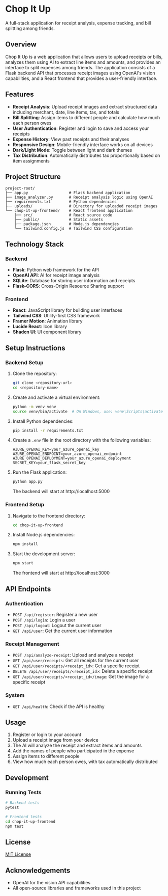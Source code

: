 # Chop It Up

A full-stack application for receipt analysis, expense tracking, and bill splitting among friends.

## Overview

Chop It Up is a web application that allows users to upload receipts or bills, analyzes them using AI to extract line items and amounts, and provides an interface to split expenses among friends. The application consists of a Flask backend API that processes receipt images using OpenAI's vision capabilities, and a React frontend that provides a user-friendly interface.

## Features

- **Receipt Analysis**: Upload receipt images and extract structured data including merchant, date, line items, tax, and totals
- **Bill Splitting**: Assign items to different people and calculate how much each person owes
- **User Authentication**: Register and login to save and access your receipts
- **Expense History**: View past receipts and their analyses
- **Responsive Design**: Mobile-friendly interface works on all devices
- **Dark/Light Mode**: Toggle between light and dark themes
- **Tax Distribution**: Automatically distributes tax proportionally based on item assignments

## Project Structure

```
project-root/
├── app.py                  # Flask backend application
├── image_analyzer.py       # Receipt analysis logic using OpenAI
├── requirements.txt        # Python dependencies
├── uploads/                # Directory for uploaded receipt images
└── chop-it-up-frontend/    # React frontend application
    ├── src/                # React source code
    ├── public/             # Static assets
    ├── package.json        # Node.js dependencies
    └── tailwind.config.js  # Tailwind CSS configuration
```

## Technology Stack

### Backend
- **Flask**: Python web framework for the API
- **OpenAI API**: AI for receipt image analysis
- **SQLite**: Database for storing user information and receipts
- **Flask-CORS**: Cross-Origin Resource Sharing support

### Frontend
- **React**: JavaScript library for building user interfaces
- **Tailwind CSS**: Utility-first CSS framework
- **Framer Motion**: Animation library
- **Lucide React**: Icon library
- **Shadcn UI**: UI component library

## Setup Instructions

### Backend Setup

1. Clone the repository:
   ```bash
   git clone <repository-url>
   cd <repository-name>
   ```

2. Create and activate a virtual environment:
   ```bash
   python -m venv venv
   source venv/bin/activate  # On Windows, use: venv\Scripts\activate
   ```

3. Install Python dependencies:
   ```bash
   pip install -r requirements.txt
   ```

4. Create a `.env` file in the root directory with the following variables:
   ```
   AZURE_OPENAI_KEY=your_azure_openai_key
   AZURE_OPENAI_ENDPOINT=your_azure_openai_endpoint
   AZURE_OPENAI_DEPLOYMENT=your_azure_openai_deployment
   SECRET_KEY=your_flask_secret_key
   ```

5. Run the Flask application:
   ```bash
   python app.py
   ```
   The backend will start at http://localhost:5000

### Frontend Setup

1. Navigate to the frontend directory:
   ```bash
   cd chop-it-up-frontend
   ```

2. Install Node.js dependencies:
   ```bash
   npm install
   ```

3. Start the development server:
   ```bash
   npm start
   ```
   The frontend will start at http://localhost:3000

## API Endpoints

### Authentication
- `POST /api/register`: Register a new user
- `POST /api/login`: Login a user
- `POST /api/logout`: Logout the current user
- `GET /api/user`: Get the current user information

### Receipt Management
- `POST /api/analyze-receipt`: Upload and analyze a receipt
- `GET /api/user/receipts`: Get all receipts for the current user
- `GET /api/user/receipts/<receipt_id>`: Get a specific receipt
- `DELETE /api/user/receipts/<receipt_id>`: Delete a specific receipt
- `GET /api/user/receipts/<receipt_id>/image`: Get the image for a specific receipt

### System
- `GET /api/health`: Check if the API is healthy

## Usage

1. Register or login to your account
2. Upload a receipt image from your device
3. The AI will analyze the receipt and extract items and amounts
4. Add the names of people who participated in the expense
5. Assign items to different people
6. View how much each person owes, with tax automatically distributed

## Development

### Running Tests
```bash
# Backend tests
pytest

# Frontend tests
cd chop-it-up-frontend
npm test
```

## License

[MIT License](LICENSE)

## Acknowledgements

- OpenAI for the vision API capabilities
- All open-source libraries and frameworks used in this project 